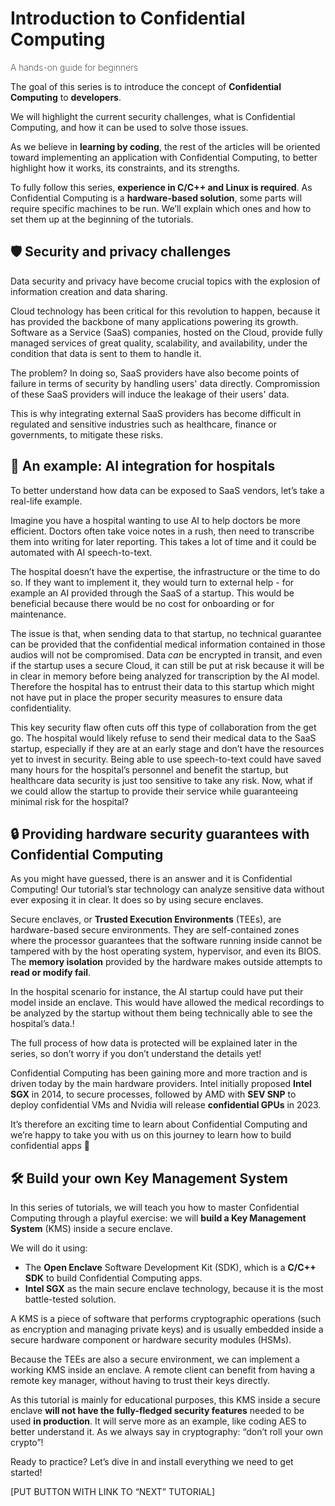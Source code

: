 # Introduction to Confidential Computing

<font size=”5”><span style="font-weight: 200">
A hands-on guide for beginners
</font></span>

The goal of this series is to introduce the concept of **Confidential Computing** to **developers**. 

We will highlight the current security challenges, what is Confidential Computing, and how it can be used to solve those issues.

As we believe in **learning by coding**, the rest of the articles will be oriented toward implementing an application with Confidential Computing, to better highlight how it works, its constraints, and its strengths.

To fully follow this series, **experience in C/C++ and Linux is required**. As Confidential Computing is a **hardware-based solution**, some parts will require specific machines to be run. We’ll explain which ones and how to set them up at the beginning of the tutorials.
## 🛡️ Security and privacy challenges

Data security and privacy have become crucial topics with the explosion of information creation and data sharing.

Cloud technology has been critical for this revolution to happen, because it has provided the backbone of many applications powering its growth. Software as a Service (SaaS) companies, hosted on the Cloud, provide fully managed services of great quality, scalability, and availability, under the condition that data is sent to them to handle it.

The problem? In doing so, SaaS providers have also become points of failure in terms of security by handling users' data directly. Compromission of these SaaS providers will induce the leakage of their users' data. 

This is why integrating external SaaS providers has become difficult in regulated and sensitive industries such as healthcare, finance or governments, to mitigate these risks.
## 🏥 An example: AI integration for hospitals
To better understand how data can be exposed to SaaS vendors, let’s take a real-life example.

Imagine you have a hospital wanting to use AI to help doctors be more efficient. Doctors often take voice notes in a rush, then need to transcribe them into writing for later reporting. This takes a lot of time and it could be automated with AI speech-to-text.

The hospital doesn’t have the expertise, the infrastructure or the time to do so. If they want to implement it, they would turn to external help - for example an AI provided through the SaaS of a startup. This would be beneficial because there would be no cost for onboarding or for maintenance.

The issue is that, when sending data to that startup, no technical guarantee can be provided that the confidential medical information contained in those audios will not be compromised. Data *can* be encrypted in transit, and even if the startup uses a secure Cloud, it can still be put at risk because it will be in clear in memory before being analyzed for transcription by the AI model. Therefore the hospital has to entrust their data to this startup which might not have put in place the proper security measures to ensure data confidentiality.

This key security flaw often cuts off this type of collaboration from the get go. The hospital would likely refuse to send their medical data to the SaaS startup, especially if they are at an early stage and don’t have the resources yet to invest in security. Being able to use speech-to-text could have saved many hours for the hospital’s personnel and benefit the startup, but healthcare data security is just too sensitive to take any risk. Now, what if we could allow the startup to provide their service while guaranteeing minimal risk for the hospital?
## 🔒 Providing hardware security guarantees with Confidential Computing
As you might have guessed, there is an answer and it is Confidential Computing! Our tutorial’s star technology can analyze sensitive data without ever exposing it in clear. It does so by using secure enclaves.

Secure enclaves, or **Trusted Execution Environments** (TEEs), are hardware-based secure environments. They are self-contained zones where the processor guarantees that the software running inside cannot be tampered with by the host operating system, hypervisor, and even its BIOS. The **memory isolation** provided by the hardware makes outside attempts to **read or modify fail**.

In the hospital scenario for instance, the AI startup could have put their model inside an enclave. This would have allowed the medical recordings to be analyzed by the startup without them being technically able to see the hospital’s data.!

The full process of how data is protected will be explained later in the series, so don’t worry if you don’t understand the details yet!

Confidential Computing has been gaining more and more traction and is driven today by the main hardware providers. Intel initially proposed **Intel SGX** in 2014, to secure processes, followed by AMD with **SEV SNP** to deploy confidential VMs and Nvidia will release **confidential GPUs** in 2023.

It’s therefore an exciting time to learn about Confidential Computing and we’re happy to take you with us on this journey to learn how to build confidential apps 🚀
## 🛠️ Build your own Key Management System
In this series of tutorials, we will teach you how to master Confidential Computing through a playful exercise: we will **build a Key Management System** (KMS) inside a secure enclave. 

We will do it using:

- The **Open Enclave** Software Development Kit (SDK), which is a **C/C++ SDK** to build Confidential Computing apps. 
- **Intel SGX** as the main secure enclave technology, because it is the most battle-tested solution.

A KMS is a piece of software that performs cryptographic operations (such as encryption and managing private keys) and is usually embedded inside a secure hardware component or hardware security modules (HSMs). 

Because the TEEs are also a secure environment, we can implement a working KMS inside an enclave. A remote client can benefit from having a remote key manager, without having to trust their keys directly.

As this tutorial is mainly for educational purposes, this KMS inside a secure enclave **will not have the fully-fledged security features** needed to be used **in production**. It will serve more as an example, like coding AES to better understand it. As we always say in cryptography: “don’t roll your own crypto”!

Ready to practice? Let’s dive in and install everything we need to get started!

[PUT BUTTON WITH LINK TO “NEXT” TUTORIAL]


